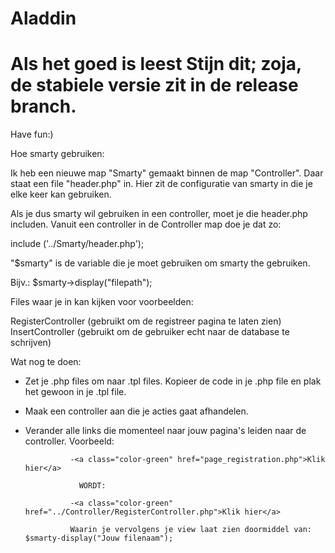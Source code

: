 # Aladdin

# Als het goed is leest Stijn dit; zoja, de stabiele versie zit in de release branch.
Have fun:)


Hoe smarty gebruiken:

Ik heb een nieuwe map "Smarty" gemaakt binnen de map "Controller". Daar staat een file "header.php" in. Hier zit de configuratie van smarty in die je elke keer kan gebruiken.

Als je dus smarty wil gebruiken in een controller, moet je die header.php includen. Vanuit een controller in de Controller map doe je dat zo:

include ('../Smarty/header.php');


"$smarty" is de variable die je moet gebruiken om smarty the gebruiken.

Bijv.: $smarty->display("filepath");

Files waar je in kan kijken voor voorbeelden:

RegisterController (gebruikt om de registreer pagina te laten zien)
InsertController (gebruikt om de gebruiker echt naar de database te schrijven)


Wat nog te doen:

- Zet je .php files om naar .tpl files. Kopieer de code in je .php file en plak het gewoon in je .tpl file.

- Maak een controller aan die je acties gaat afhandelen.

- Verander alle links die momenteel naar jouw pagina's leiden naar de controller.
      Voorbeeld:

                -<a class="color-green" href="page_registration.php">Klik hier</a>

                  WORDT:

                -<a class="color-green" href="../Controller/RegisterController.php">Klik hier</a>

                Waarin je vervolgens je view laat zien doormiddel van: $smarty-display("Jouw filenaam");
